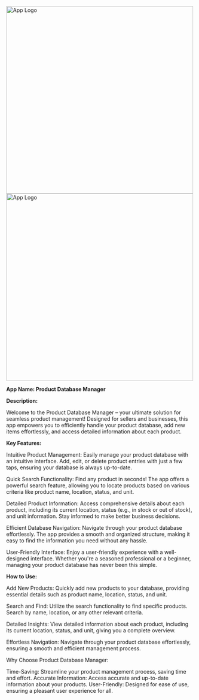 
<img src="https://drive.google.com/file/d/1_dMqq30DmpHD8xRBTIe1em91XW07ra8X/view?usp=sharing" alt="App Logo" width="500" textalign="center">
<img src="https://drive.google.com/file/d/1_dMqq30DmpHD8xRBTIe1em91XW07ra8X/view?usp=sharing" alt="App Logo" width="500" align="center">

<b>App Name: Product Database Manager</b>

<b>Description:</b>

Welcome to the Product Database Manager – your ultimate solution for seamless product management! Designed for sellers and businesses, this app empowers you to efficiently handle your product database, add new items effortlessly, and access detailed information about each product.

<b>Key Features:</b>

Intuitive Product Management:
Easily manage your product database with an intuitive interface. Add, edit, or delete product entries with just a few taps, ensuring your database is always up-to-date.

Quick Search Functionality:
Find any product in seconds! The app offers a powerful search feature, allowing you to locate products based on various criteria like product name, location, status, and unit.

Detailed Product Information:
Access comprehensive details about each product, including its current location, status (e.g., in stock or out of stock), and unit information. Stay informed to make better business decisions.

Efficient Database Navigation:
Navigate through your product database effortlessly. The app provides a smooth and organized structure, making it easy to find the information you need without any hassle.

User-Friendly Interface:
Enjoy a user-friendly experience with a well-designed interface. Whether you're a seasoned professional or a beginner, managing your product database has never been this simple.

<b>How to Use:</b>

Add New Products:
Quickly add new products to your database, providing essential details such as product name, location, status, and unit.

Search and Find:
Utilize the search functionality to find specific products. Search by name, location, or any other relevant criteria.

Detailed Insights:
View detailed information about each product, including its current location, status, and unit, giving you a complete overview.

Effortless Navigation:
Navigate through your product database effortlessly, ensuring a smooth and efficient management process.

Why Choose Product Database Manager:

Time-Saving: Streamline your product management process, saving time and effort.
Accurate Information: Access accurate and up-to-date information about your products.
User-Friendly: Designed for ease of use, ensuring a pleasant user experience for all.

